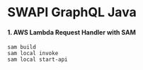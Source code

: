 # SWAPI GraphQL Java

#### 1. AWS Lambda Request Handler with SAM
```
sam build
sam local invoke
sam local start-api
```
